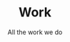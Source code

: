 ---
layout: work
metatitle: VentureWeb - Projects
title: Work
subtitle: All the work we do
panelimg: /common/assets/images/sample.06.jpg
---
